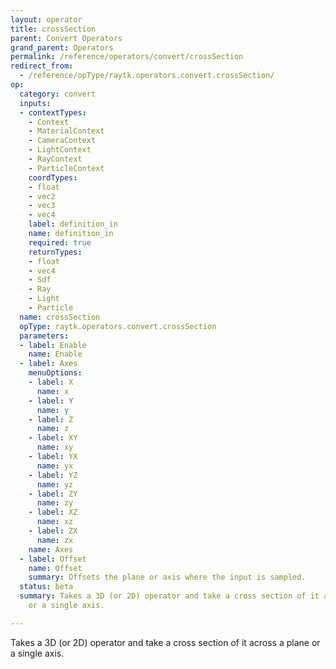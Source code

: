 ```yaml
---
layout: operator
title: crossSection
parent: Convert Operators
grand_parent: Operators
permalink: /reference/operators/convert/crossSection
redirect_from:
  - /reference/opType/raytk.operators.convert.crossSection/
op:
  category: convert
  inputs:
  - contextTypes:
    - Context
    - MaterialContext
    - CameraContext
    - LightContext
    - RayContext
    - ParticleContext
    coordTypes:
    - float
    - vec2
    - vec3
    - vec4
    label: definition_in
    name: definition_in
    required: true
    returnTypes:
    - float
    - vec4
    - Sdf
    - Ray
    - Light
    - Particle
  name: crossSection
  opType: raytk.operators.convert.crossSection
  parameters:
  - label: Enable
    name: Enable
  - label: Axes
    menuOptions:
    - label: X
      name: x
    - label: Y
      name: y
    - label: Z
      name: z
    - label: XY
      name: xy
    - label: YX
      name: yx
    - label: YZ
      name: yz
    - label: ZY
      name: zy
    - label: XZ
      name: xz
    - label: ZX
      name: zx
    name: Axes
  - label: Offset
    name: Offset
    summary: Offsets the plane or axis where the input is sampled.
  status: beta
  summary: Takes a 3D (or 2D) operator and take a cross section of it across a plane
    or a single axis.

---
```



Takes a 3D (or 2D) operator and take a cross section of it across a plane or a single axis.